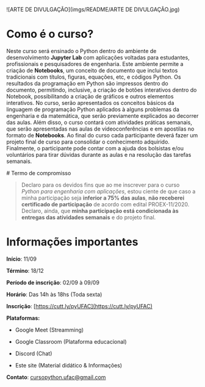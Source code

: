 
![ARTE DE DIVULGAÇÃO](imgs/README/ARTE DE DIVULGAÇÃO.jpg)

# Como é o curso?

Neste curso será ensinado o Python dentro do ambiente de desenvolvimento __Jupyter Lab__ com aplicações voltadas para estudantes, profissionais e pesquisadores de engenharia. Este ambiente permite a criação de __Notebooks__, um conceito de documento que inclui textos tradicionais com títulos, figuras, equações, etc, e códigos Python. Os resultados da programação em Python são impressos dentro do documento, permitindo, inclusive, a criação de botões interativos dentro do Notebook, possibilitando a criação de gráficos e outros elementos interativos. No curso, serão apresentados os conceitos básicos da linguagem de programação Python aplicados à alguns problemas da engenharia e da matemática, que serão previamente explicados ao decorrer das aulas. Além disso, o curso contará com atividades práticas semanais, que serão apresentadas nas aulas de videoconferências e em apostilas no formato de __Notebooks__. Ao final do curso cada participante deverá fazer um projeto final de curso para consolidar o conhecimento adquirido. Finalmente, o participante pode contar com a ajuda dos bolsistas e/ou voluntários para tirar dúvidas durante as aulas e na resolução das tarefas semanais.

<div id='termo-compromisso'/>
# Termo de compromisso

> Declaro para os devidos fins que ao me inscrever para o curso _Python para engenharia com aplicações_, estou ciente de que caso a minha participação seja __inferior a 75% das aulas__, __não receberei certificado de participação__ de acordo com edital PROEX-11/2020. Declaro, ainda, que __minha participação está condicionada às entregas das atividades semanais__ e do projeto final.

# Informações importantes

**Início**: 11/09

**Término**: 18/12

**Período de inscrição**: 02/09 à 09/09

**Horário**: Das 14h às 18hs (Toda sexta)

**Inscrição**: [https://cutt.ly/pyUFAC](https://cutt.ly/pyUFAC)

**Plataformas:** 

- Google Meet (Streamming)

- Google Classroom (Plataforma educacional)

- Discord (Chat)

- Este site (Material didático & Informações)

**Contato**: [cursopython.ufac@gmail.com](mailto:cursopython.ufac@gmail.com)
